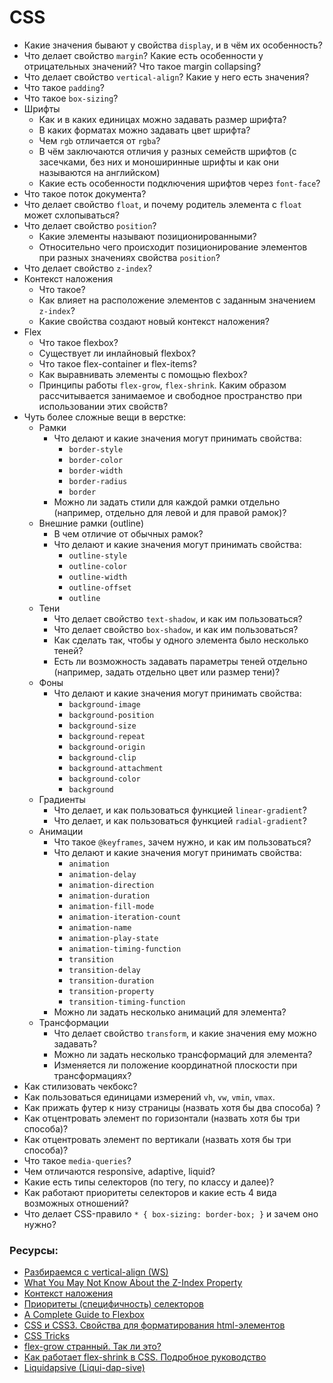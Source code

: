 # CSS

* Какие значения бывают у свойства `display`, и в чём их особенность?
* Что делает свойство `margin`? Какие есть особенности у отрицательных значений? Что такое margin collapsing?
* Что делает свойство `vertical-align`? Какие у него есть значения?
* Что такое `padding`?
* Что такое `box-sizing`?
* Шрифты
    * Как и в каких единицах можно задавать размер шрифта?
    * В каких форматах можно задавать цвет шрифта?
    * Чем `rgb` отличается от `rgba`?
    * В чём заключаются отличия у разных семейств шрифтов (с засечками, без них и моноширинные шрифты и как они называются на английском)
    * Какие есть особенности подключения шрифтов через `font-face`?
* Что такое поток документа?
* Что делает свойство `float`, и почему родитель элемента с `float` может схлопываться?
* Что делает свойство `position`?
    * Какие элементы называют позиционированными?
    * Относительно чего происходит позиционирование элементов при разных значениях свойства `position`?
* Что делает свойство `z-index`?
* Контекст наложения
    * Что такое?
    * Как влияет на расположение элементов с заданным значением `z-index`?
    * Какие свойства создают новый контекст наложения?
* Flex
    * Что такое flexbox?
    * Существует ли инлайновый flexbox?
    * Что такое flex-container и flex-items?
    * Как выравнивать элементы с помощью flexbox?
    * Принципы работы `flex-grow`, `flex-shrink`. Каким образом рассчитывается занимаемое и свободное пространство при использовании этих свойств?
* Чуть более сложные вещи в верстке:
    * Рамки
        * Что делают и какие значения могут принимать свойства:
            * `border-style`
            * `border-color`
            * `border-width`
            * `border-radius`
            * `border`
        * Можно ли задать стили для каждой рамки отдельно (например, отдельно для левой и для правой рамок)?
    * Внешние рамки (outline)
        * В чем отличие от обычных рамок?
        * Что делают и какие значения могут принимать свойства:
            * `outline-style`
            * `outline-color`
            * `outline-width`
            * `outline-offset`
            * `outline`
    * Тени
        * Что делает свойство `text-shadow`, и как им пользоваться?
        * Что делает свойство `box-shadow`, и как им пользоваться?
        * Как сделать так, чтобы у одного элемента было несколько теней?
        * Есть ли возможность задавать параметры теней отдельно (например, задать отдельно цвет или размер тени)?
    * Фоны
        * Что делают и какие значения могут принимать свойства:
            * `background-image`
            * `background-position`
            * `background-size`
            * `background-repeat`
            * `background-origin`
            * `background-clip`
            * `background-attachment`
            * `background-color`
            * `background`
    * Градиенты
        * Что делает, и как пользоваться функцией `linear-gradient`?
        * Что делает, и как пользоваться функцией `radial-gradient`?
    * Анимации
        * Что такое `@keyframes`, зачем нужно, и как им пользоваться?
        * Что делают и какие значения могут принимать свойства:
            * `animation`
            * `animation-delay`
            * `animation-direction`
            * `animation-duration`
            * `animation-fill-mode`
            * `animation-iteration-count`
            * `animation-name`
            * `animation-play-state`
            * `animation-timing-function`
            * `transition`
            * `transition-delay`
            * `transition-duration`
            * `transition-property`
            * `transition-timing-function`
        * Можно ли задать несколько анимаций для элемента?
    * Трансформации
        * Что делает свойство `transform`, и какие значения ему можно задавать?
        * Можно ли задать несколько трансформаций для элемента?
        * Изменяется ли положение координатной плоскости при трансформациях?
* Как стилизовать чекбокс?
* Как пользоваться единицами измерений `vh`, `vw`, `vmin`, `vmax`.
* Как прижать футер к низу страницы (назвать хотя бы два способа) ?
* Как отцентровать элемент по горизонтали (назвать хотя бы три способа)?
* Как отцентровать элемент по вертикали (назвать хотя бы три способа)?
* Что такое `media-queries`?
* Чем отличаются responsive, adaptive, liquid?
* Какие есть типы селекторов (по тегу, по классу и далее)?
* Как работают приоритеты селекторов и какие есть 4 вида возможных отношений?
* Что делает CSS-правило `* { box-sizing: border-box; }` и зачем оно нужно?


### Ресурсы:
* [Разбираемся с vertical-align (WS)](https://web-standards.ru/articles/vertical-align/)
* [What You May Not Know About the Z-Index Property](https://webdesign.tutsplus.com/articles/what-you-may-not-know-about-the-z-index-property--webdesign-16892)
* [Контекст наложения](https://developer.mozilla.org/ru/docs/Web/CSS/CSS_Positioning/Understanding_z_index/The_stacking_context)
* [Приоритеты (специфичность) селекторов](https://habr.com/ru/post/137588/)
* [A Complete Guide to Flexbox](https://css-tricks.com/snippets/css/a-guide-to-flexbox/)
* [CSS и CSS3. Свойства для форматирования html-элементов](https://html5book.ru/css-css3/)
* [CSS Tricks](https://css-tricks.com/)
* [flex-grow странный. Так ли это?](https://css-live.ru/articles/flex-grow-strannyj-tak-li-eto.html)
* [Как работает flex-shrink в CSS. Подробное руководство](https://medium.com/@stasonmars/%D0%BA%D0%B0%D0%BA-%D1%80%D0%B0%D0%B1%D0%BE%D1%82%D0%B0%D0%B5%D1%82-flex-shrink-%D0%B2-css-%D0%BF%D0%BE%D0%B4%D1%80%D0%BE%D0%B1%D0%BD%D0%BE%D0%B5-%D1%80%D1%83%D0%BA%D0%BE%D0%B2%D0%BE%D0%B4%D1%81%D1%82%D0%B2%D0%BE-c41e40767194)
* [Liquidapsive (Liqui-dap-sive)](http://www.liquidapsive.com/)
